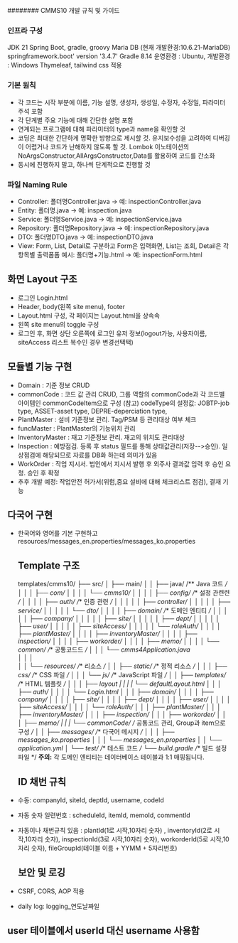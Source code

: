 ######## CMMS10 개발 규칙 및 가이드

### 인프라 구성

JDK 21
Spring Boot, gradle, groovy
Maria DB (현재 개발환경:10.6.21-MariaDB)
springframework.boot' version '3.4.7'
Gradle 8.14
운영환경 : Ubuntu, 개발환경 : Windows
Thymeleaf, tailwind css 적용

### 기본 원칙

* 각 코드는 시작 부분에 이름, 기능 설명, 생성자, 생성일, 수정자, 수정일, 파라미터 주석 포함
* 각 단계별 주요 기능에 대해 간단한 설명 포함
* 연계되는 프로그램에 대해 파라미터의 type과 name을 확인할 것
* 코딩은 최대한 간단하게 명확한 방향으로 제시할 것. 유지보수성을 고려하여 디버깅이 어렵거나 코드가 난해하지 않도록 할 것. Lombok 이노테이션의 NoArgsConstructor,AllArgsConstructor,Data를 활용하여 코드를 간소화 
* 동시에 진행하지 말고, 하나씩 단계적으로 진행할 것 

### 파일 Naming Rule

* Controller: 폴더명Controller.java → 예: inspectionController.java
* Entity: 폴더명.java → 예: inspection.java
* Service: 폴더명Service.java → 예: inspectionService.java
* Repository: 폴더명Repository.java → 예: inspectionRepository.java
* DTO: 폴더명DTO.java → 예: inspectionDTO.java
* View: Form, List, Detail로 구분하고 Form은 입력화면, List는 조회, Detail은 각 항목별 출력폼폼
  예시: 폴더명+기능.html → 예: inspectionForm.html

## 화면 Layout 구조

* 로그인 Login.html
* Header, body(왼쪽 site menu), footer
* Layout.html 구성, 각 페이지는 Layout.html을 상속속
* 왼쪽 site menu의 toggle 구성
* 로그인 후, 화면 상단 오른쪽에 로그인 유저 정보(logout가능, 사용자이름, siteAccess 리스트 복수인 경우 변경선택택)

## 모듈별 기능 구현

* Domain : 기준 정보 CRUD 
* commonCode : 코드 값 관리 CRUD, 그룹 역할의 commonCode과 각 코드별 아이템인 commonCodeItem으로 구성
  (참고) codeType의 설정값: JOBTP-job type, ASSET-asset type, DEPRE-deperciation type, 
* PlantMaster : 설비 기준정보 관리. Tag/PSM 등 관리대상 여부 체크
* funcMaster : PlantMaster의 기능위치 관리
* InventoryMaster : 재고 기준정보 관리. 재고의 위치도 관리대상
* Inspection : 예방점검. 등록 후 status 필드를 통해 상태값관리(저장-->승인). 일상점검에 해당되므로 자료를 DB화 하는데 의미가 있음
* WorkOrder : 작업 지시서. 법인에서 지시서 발행 후 외주사 결과값 입력 후 승인 요청. 승인 후 확정 
* 추후 개발 예정: 작업안전 허가서(위험,중요 설비에 대해 체크리스트 점검), 결재 기능

## 다국어 구현

* 한국어와 영어를 기본 구현하고 resources/messages\_en.properties/messages\_ko.properties

  ## Template 구조

  templates/cmms10/
  ├── src/
  │   ├── main/
  │   │   ├── java/           /\*\* Java 코드 */
  │   │   │   ├── com/
  │   │   │   │   └── cmms10/
  │   │   │   │       ├── config/         /*\* 설정 관련련 */
  │   │   │   │       ├── auth/           /*\* 인증 관련 */
  │   │   │   │       │   ├── controller/
  │   │   │   │       │   ├── service/
  │   │   │   │       │   └── dto/
  │   │   │   │       ├── domain/         /*\* 도메인 엔티티 */
  │   │   │   │       │   ├── company/
  │   │   │   │       │   ├── site/
  │   │   │   │       │   ├── dept/
  │   │   │   │       │   ├── user/
  │   │   │   │       │   ├── siteAccess/
  │   │   │   │       │   └── roleAuth/
  │   │   │   │       ├── plantMaster/
  │   │   │   │       ├── inventoryMaster/
  │   │   │   │       ├── inspection/
  │   │   │   │       ├── workorder/
  │   │   │   │       ├── memo/
  │   │   │   │       └── common/     /*\* 공통코드드 */
  │   │   │   └──   cmms4Application.java  
  │   │   │  
  │   │   └── resources/           /*\* 리소스 */
  │   │       ├── static/          /*\* 정적 리소스 */
  │   │       │   ├── css/         /*\* CSS 파일 */
  │   │       │   └── js/          /*\* JavaScript 파일 */
  │   │       ├── templates/       /*\* HTML 템플릿 */
  │   │       │   ├── layout
  |   |       |   |   └── defaultLayout.html
  │   │       │   ├── auth/
  │   │       │   │   └── Login.html
  │   │       │   ├── domain/
  │   │       │   │   ├── company/
  │   │       │   │   ├── site/
  │   │       │   │   ├── dept/
  │   │       │   │   ├── user/
  │   │       │   │   ├── siteAccess/
  │   │       │   │   └── roleAuth/
  │   │       │   ├── plantMaster/
  │   │       │   ├── inventoryMaster/
  │   │       │   ├── inspection/
  │   │       │   ├── workorder/
  │   │       │   ├── memo/
  |   |       |   └── commonCode/ /* 공통코드 관리, Group과 item으로 구성 */
  │   │       ├── messages/       /*\* 다국어 메시지 */
  │   │       │   ├── messages_ko.properties
  │   │       │   └── messages_en.properties
  │   │       └── application.yml
  │   └── test/            /*\* 테스트 코드 */
  └── build.gradle         /*\* 빌드 설정 파일 \*/
  **주의:** 각 도메인 엔티티는 데이터베이스 테이블과 1:1 매핑됩니다.

  ## ID 채번 규칙

* 수동: companyId, siteId, deptId, username, codeId
* 자동 숫자 일련번호 : scheduleId, itemId, memoId, commentId
* 자동이나 채번규칙 있음 : plantId(1로 시작,10자리 숫자)  , inventoryId(2로 시작,10자리 숫자), inspectionId(3로 시작,10자리 숫자), workorderId(5로 시작,10자리 숫자), fileGroupId(테이블 이름 + YYMM + 5자리번호)

  ## 보안 및 로깅

* CSRF, CORS, AOP 적용
* daily log: logging\_연도날짜일

## user 테이블에서 userId 대신 username 사용함

